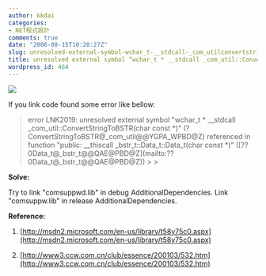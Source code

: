 ```yaml
---
author: kkdai
categories:
- NET程式設計
comments: true
date: "2006-08-15T10:20:27Z"
slug: unresolved-external-symbol-wchar_t-__stdcall-_com_utilconvertstringtobstr
title: unresolved external symbol “wchar_t * __stdcall _com_util::ConvertStringToBSTR
wordpress_id: 464
---
```


![](http://msdn.microsoft.com/vstudio/images/VS2005_logo_product_home.gif)

If you link code found some error like bellow:

<blockquote>error LNK2019: unresolved external symbol "wchar_t * __stdcall _com_util::ConvertStringToBSTR(char const *)" (?ConvertStringToBSTR@_com_util@@YGPA_WPBD@Z) referenced in function "public: __thiscall _bstr_t::Data_t::Data_t(char const *)" ([??0Data_t@_bstr_t@@QAE@PBD@Z](mailto:??0Data_t@_bstr_t@@QAE@PBD@Z))
> 
> </blockquote>

**Solve:**

Try to link "comsuppwd.lib" in debug AdditionalDependencies. Link "comsuppw.lib" in release AdditionalDependencies.

**Reference:**

  1. [http://msdn2.microsoft.com/en-us/library/t58y75c0.aspx](http://msdn2.microsoft.com/en-us/library/t58y75c0.aspx)

  2. [http://www3.ccw.com.cn/club/essence/200103/532.htm](http://www3.ccw.com.cn/club/essence/200103/532.htm)
